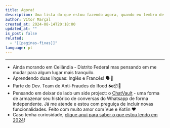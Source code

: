 ```yaml
---
title: Agora!
description: Uma lista do que estou fazendo agora, quando eu lembro de atualizar.
author: Vítor Marçal
created_at: 2024-08-14T20:18:00
updated_at: ""
is_post: false
related:
  - "[[paginas-fixas]]"
language: pt
---
```

---
* Ainda morando em Ceilândia - Distrito Federal mas pensando em me mudar para algum lugar mais tranquilo.
* Aprendendo duas línguas: Inglês e Francês! 🗣️💬
* Parte do Dev. Team de Anti-Fraudes do Ifood 🏍️📦🍛 
* Pensando em deixar de lado um side project: o [ChatVault](https://github.com/vitormarcal/chatvault) - uma forma de armazenar seu histórico de conversas do Whatsapp de forma independente. Já me atende e estou com preguiça de incluir novas funcionalidades. Feito com muito amor com Vue e Kotlin ❤️
* Caso tenha curiosidade, [clique aqui para saber o que estou lendo em 2024](https://www.marcal.dev/leituras-de-2024/)!
